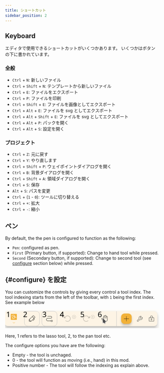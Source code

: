 ```yaml
---
title: ショートカット
sidebar_position: 2
---
```


## Keyboard

エディタで使用できるショートカットがいくつかあります。
いくつかはボタンの下に書かれています。

### 全般

- `Ctrl` + `N`: 新しいファイル
- `Ctrl` + `Shift` + `N`: テンプレートから新しいファイル
- `Ctrl` + `E`: ファイルをエクスポート
- `Ctrl` + `P`: ファイルを印刷
- `Ctrl` + `Shift` + `E`: ファイルを画像としてエクスポート
- `Ctrl` + `Alt` + `E`: ファイルを svg としてエクスポート
- `Ctrl` + `Alt` + `Shift` + `E`: ファイルを svg としてエクスポート
- `Ctrl` + `Alt` + `P`: パックを開く
- `Ctrl` + `Alt` + `S`: 設定を開く

### プロジェクト

- `Ctrl` + `Z`: 元に戻す
- `Ctrl` + `Y`: やり直します
- `Ctrl` + `Shift` + `P`: ウェイポイントダイアログを開く
- `Ctrl` + `B`: 背景ダイアログを開く
- `Ctrl` + `Shift` + `A`: 領域ダイアログを開く
- `Ctrl` + `S`: 保存
- `Alt` + `S`: パスを変更
- `Ctrl` + (`1` - `0`): ツールに切り替える
- `Ctrl` + `+`: 拡大
- `Ctrl` + `-`: 縮小

## ペン

By default, the the pen is configured to function as the following:

- `Pen`: configured as pen.
- `First` (Primary button, if supported): Change to hand tool while pressed.
- `Second` (Secondary button, if supported): Change to second tool (see [configure](#configure) section below)  while pressed.

## {#configure} を設定

You can customize the controls by giving every control a tool index. The tool indexing starts from the left of the toolbar, with `1` being the first index. See example below

![toolbar numbered](toolbar_numbered.png)

Here, 1 refers to the lasso tool, 2, to the pan tool etc.

The configure options you have are the following:

- Empty - the tool is unchaged.
- 0 - the tool will function as moving (i.e., hand) in this mod.
- Positive number - The tool will follow the indexing as explain above.
